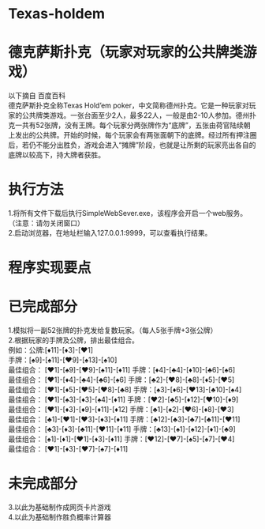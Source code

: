 # Texas-holdem 
# 德克萨斯扑克（玩家对玩家的公共牌类游戏）
以下摘自 百度百科<br/>
德克萨斯扑克全称Texas Hold’em poker，中文简称德州扑克。它是一种玩家对玩家的公共牌类游戏。一张台面至少2人，最多22人，一般是由2-10人参加。德州扑克一共有52张牌，没有王牌。每个玩家分两张牌作为“底牌”，五张由荷官陆续朝上发出的公共牌。开始的时候，每个玩家会有两张面朝下的底牌。经过所有押注圈后，若仍不能分出胜负，游戏会进入“摊牌”阶段，也就是让所剩的玩家亮出各自的底牌以较高下，持大牌者获胜。

# 执行方法
1.将所有文件下载后执行SimpleWebSever.exe，该程序会开启一个web服务。（注意：请勿关闭窗口）<br/>
2.启动浏览器，在地址栏输入127.0.0.1:9999，可以查看执行结果。

# 程序实现要点

# 已完成部分
1.模拟将一副52张牌的扑克发给复数玩家。（每人5张手牌+3张公牌）<br/>
2.根据玩家的手牌及公牌，排出最佳组合。<br/>
	例如：公牌:[♦11]-[♦3]-[♥1] <br/>
	手牌：[♠9]-[♠11]-[♥9]-[♠13]-[♠10]   <br/>          最佳组合： [♥1]-[♠9]-[♥9]-[♠11]-[♦11]
	手牌：[♦4]-[♣4]-[♦10]-[♣6]-[♠6]     <br/>          最佳组合： [♥1]-[♦4]-[♣4]-[♣6]-[♠6]
	手牌：[♣2]-[♥8]-[♣8]-[♦5]-[♥5]      <br/>          最佳组合： [♥1]-[♦5]-[♥5]-[♥8]-[♣8]
	手牌：[♠3]-[♦6]-[♥13]-[♣10]-[♠4]    <br/>          最佳组合： [♥1]-[♠3]-[♦3]-[♠4]-[♦11]
	手牌：[♥2]-[♣5]-[♦12]-[♥10]-[♦9]    <br/>          最佳组合： [♥1]-[♦3]-[♦9]-[♦11]-[♦12]
	手牌：[♣1]-[♠2]-[♥6]-[♦8]-[♥3]      <br/>          最佳组合： [♣1]-[♥1]-[♥3]-[♦3]-[♦11]
	手牌：[♣12]-[♣3]-[♣7]-[♣11]-[♥11]   <br/>          最佳组合： [♣3]-[♦3]-[♣11]-[♥11]-[♦11]
	手牌：[♣13]-[♠1]-[♠12]-[♦1]-[♣9]    <br/>          最佳组合： [♠1]-[♦1]-[♥1]-[♦3]-[♦11]
	手牌：[♥12]-[♥7]-[♠5]-[♠7]-[♥4]     <br/>          最佳组合： [♥1]-[♦3]-[♥7]-[♠7]-[♦11]

# 未完成部分<br/>
3.以此为基础制作成网页卡片游戏<br/>
4.以此为基础制作胜负概率计算器<br/>